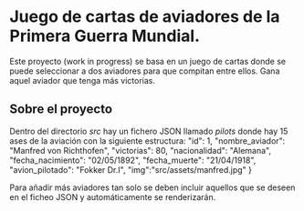 # Juego de cartas de aviadores de la Primera Guerra Mundial.

Este proyecto (work in progress) se basa en un juego de cartas donde se puede seleccionar a dos aviadores para que compitan entre ellos. Gana aquel aviador que tenga más victorias.

## Sobre el proyecto
Dentro del directorio *src* hay un fichero JSON llamado *pilots* donde hay 15 ases de la aviación con la siguiente estructura:
"id": 1,
  "nombre_aviador": "Manfred von Richthofen",
  "victorias": 80,
  "nacionalidad": "Alemana",
  "fecha_nacimiento": "02/05/1892",
  "fecha_muerte": "21/04/1918",
  "avion_pilotado": "Fokker Dr.I",
  "img":"src/assets/manfred.jpg"
  }

  Para añadir más aviadores tan solo se deben incluir aquellos que se deseen en el ficheo JSON y automáticamente se renderizarán.
